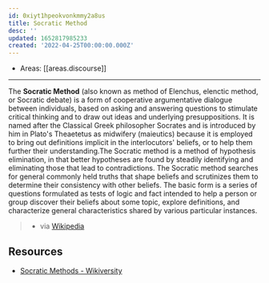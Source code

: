 ```yaml
---
id: 0xiyt1hpeokvonkmmy2a8us
title: Socratic Method
desc: ''
updated: 1652817985233
created: '2022-04-25T00:00:00.000Z'
---
```


- Areas: [[areas.discourse]]

---

The **Socratic Method** (also known as method of Elenchus, elenctic method, or Socratic debate) is a form of cooperative argumentative dialogue between individuals, based on asking and answering questions to stimulate critical thinking and to draw out ideas and underlying presuppositions. It is named after the Classical Greek philosopher Socrates and is introduced by him in Plato's Theaetetus as midwifery (maieutics) because it is employed to bring out definitions implicit in the interlocutors' beliefs, or to help them further their understanding.The Socratic method is a method of hypothesis elimination, in that better hypotheses are found by steadily identifying and eliminating those that lead to contradictions. The Socratic method searches for general commonly held truths that shape beliefs and scrutinizes them to determine their consistency with other beliefs. The basic form is a series of questions formulated as tests of logic and fact intended to help a person or group discover their beliefs about some topic, explore definitions, and characterize general characteristics shared by various particular instances.

> - via [Wikipedia](https://en.wikipedia.org/wiki/Socratic%20method)

## Resources

- [Socratic Methods - Wikiversity](https://en.wikiversity.org/wiki/Socratic_Methods)
